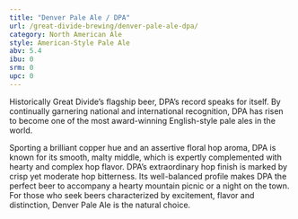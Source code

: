 ```yaml
---
title: "Denver Pale Ale / DPA"
url: /great-divide-brewing/denver-pale-ale-dpa/
category: North American Ale
style: American-Style Pale Ale
abv: 5.4
ibu: 0
srm: 0
upc: 0
---
```

Historically Great Divide’s flagship beer, DPA’s record speaks for itself. By continually garnering national and international recognition, DPA has risen to become one of the most award-winning English-style pale ales in the world.

Sporting a brilliant copper hue and an assertive floral hop aroma, DPA is known for its smooth, malty middle, which is expertly complemented with hearty and complex hop flavor. DPA’s extraordinary hop finish is marked by crisp yet moderate hop bitterness. Its well-balanced profile makes DPA the perfect beer to accompany a hearty mountain picnic or a night on the town. For those who seek beers characterized by excitement, flavor and distinction, Denver Pale Ale is the natural choice.
